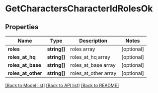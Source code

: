 # GetCharactersCharacterIdRolesOk

## Properties
Name | Type | Description | Notes
------------ | ------------- | ------------- | -------------
**roles** | **string[]** | roles array | [optional] 
**roles_at_hq** | **string[]** | roles_at_hq array | [optional] 
**roles_at_base** | **string[]** | roles_at_base array | [optional] 
**roles_at_other** | **string[]** | roles_at_other array | [optional] 

[[Back to Model list]](../README.md#documentation-for-models) [[Back to API list]](../README.md#documentation-for-api-endpoints) [[Back to README]](../README.md)


